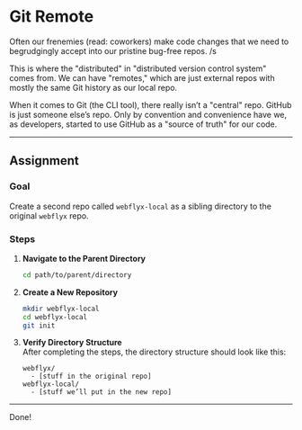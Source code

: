 # Git Remote

Often our frenemies (read: coworkers) make code changes that we need to begrudgingly accept into our pristine bug-free repos. /s

This is where the "distributed" in "distributed version control system" comes from. We can have "remotes," which are just external repos with mostly the same Git history as our local repo.

When it comes to Git (the CLI tool), there really isn’t a "central" repo. GitHub is just someone else’s repo. Only by convention and convenience have we, as developers, started to use GitHub as a "source of truth" for our code.

---

## Assignment

### Goal

Create a second repo called `webflyx-local` as a sibling directory to the original `webflyx` repo.

### Steps

1. **Navigate to the Parent Directory**

   ```bash
   cd path/to/parent/directory
   ```

2. **Create a New Repository**

   ```bash
   mkdir webflyx-local
   cd webflyx-local
   git init
   ```

3. **Verify Directory Structure**  
   After completing the steps, the directory structure should look like this:
   ```
   webflyx/
     - [stuff in the original repo]
   webflyx-local/
     - [stuff we’ll put in the new repo]
   ```

---

Done!

